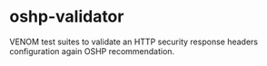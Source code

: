 # oshp-validator
VENOM test suites to validate an HTTP security response headers configuration again OSHP recommendation.
